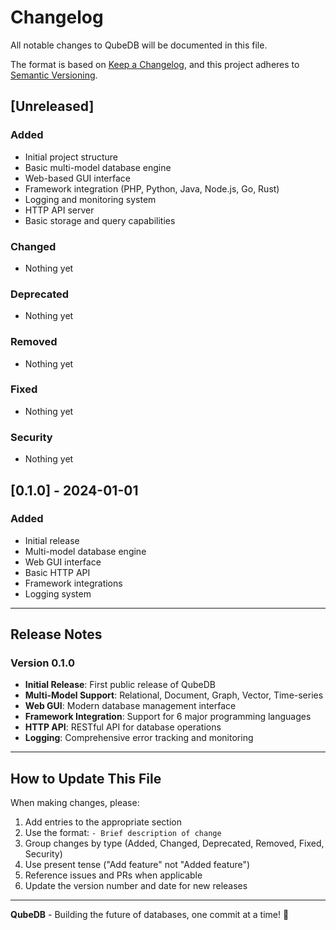 # Changelog

All notable changes to QubeDB will be documented in this file.

The format is based on [Keep a Changelog](https://keepachangelog.com/en/1.0.0/),
and this project adheres to [Semantic Versioning](https://semver.org/spec/v2.0.0.html).

## [Unreleased]

### Added
- Initial project structure
- Basic multi-model database engine
- Web-based GUI interface
- Framework integration (PHP, Python, Java, Node.js, Go, Rust)
- Logging and monitoring system
- HTTP API server
- Basic storage and query capabilities

### Changed
- Nothing yet

### Deprecated
- Nothing yet

### Removed
- Nothing yet

### Fixed
- Nothing yet

### Security
- Nothing yet

## [0.1.0] - 2024-01-01

### Added
- Initial release
- Multi-model database engine
- Web GUI interface
- Basic HTTP API
- Framework integrations
- Logging system

---

## Release Notes

### Version 0.1.0
- **Initial Release**: First public release of QubeDB
- **Multi-Model Support**: Relational, Document, Graph, Vector, Time-series
- **Web GUI**: Modern database management interface
- **Framework Integration**: Support for 6 major programming languages
- **HTTP API**: RESTful API for database operations
- **Logging**: Comprehensive error tracking and monitoring

---

## How to Update This File

When making changes, please:

1. Add entries to the appropriate section
2. Use the format: `- Brief description of change`
3. Group changes by type (Added, Changed, Deprecated, Removed, Fixed, Security)
4. Use present tense ("Add feature" not "Added feature")
5. Reference issues and PRs when applicable
6. Update the version number and date for new releases

---

**QubeDB** - Building the future of databases, one commit at a time! 🚀
